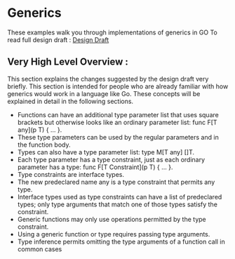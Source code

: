 # Generics

These examples walk you through implementations of generics in GO 
To read full design draft : [Design Draft](https://go.googlesource.com/proposal/+/refs/heads/master/design/go2draft-type-parameters.md)

## Very High Level Overview :

This section explains the changes suggested by the design draft very briefly. This section is intended for people who are already familiar with how generics would work in a language like Go. These concepts will be explained in detail in the following sections.

* Functions can have an additional type parameter list that uses square brackets but otherwise looks like an ordinary parameter list: func F[T any](p T) { ... }.
* These type parameters can be used by the regular parameters and in the function body.
* Types can also have a type parameter list: type M[T any] []T.
* Each type parameter has a type constraint, just as each ordinary parameter has a type: func F[T Constraint](p T) { ... }.
* Type constraints are interface types.
* The new predeclared name any is a type constraint that permits any type.
* Interface types used as type constraints can have a list of predeclared types; only type arguments that match one of those types satisfy the constraint.
* Generic functions may only use operations permitted by the type constraint.
* Using a generic function or type requires passing type arguments.
* Type inference permits omitting the type arguments of a function call in common cases